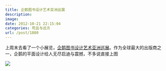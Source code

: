 ```yaml
---
title: 企鹅图书设计艺术亚洲巡展
description: 
image: 
date: 2012-10-21 22:15:04
categories: 苟且与远方
url: /post/1880
---
```


上周末去看了一个小展览，[企鹅图书设计艺术亚洲巡展](http://www.douban.com/event/17267088/)。作为全球最大的出版商之一，企鹅的平面设计给人无尽启迪与震撼，不多说直接上图

[![](https://storageapi.fleek.co/0a3a8890-e65e-47ce-93d7-0442b9209d38-bucket/blog/posts/2012-10/10-21/1.jpg)](http://www.yupoo.com/photos/greenzorro/albums/4880775/)